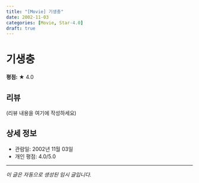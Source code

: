 ```yaml
---
title: "[Movie] 기생충"
date: 2002-11-03
categories: [Movie, Star-4.0]
draft: true
---
```


# 기생충

**평점:** ★ 4.0

## 리뷰

(리뷰 내용을 여기에 작성하세요)

## 상세 정보

- 관람일: 2002년 11월 03일
- 개인 평점: 4.0/5.0

---

*이 글은 자동으로 생성된 임시 글입니다.*
